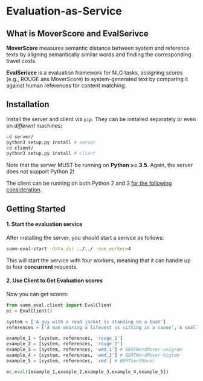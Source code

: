 <h1 align="left">Evaluation-as-Service</h1>

<h2 align="left">What is MoverScore and EvalSerivce</h2>

**MoverScore** measures semantic distance between system and reference texts by aligning semantically similar words and finding the corresponding travel costs.

**EvalSerivce** is a evaluation framework for NLG tasks, assigning scores (e.g., ROUGE ans MoverScore) to system-generated text by comparing it against human references for content matching.

<h2 align="left">Installation</h2>

Install the server and client via `pip`. They can be installed separately or even on *different* machines:
```bash
cd server/
python3 setup.py install # server
cd client/
python3 setup.py install # client
```

Note that the server MUST be running on **Python >= 3.5**. Again, the server does not support Python 2!

The client can be running on both Python 2 and 3 [for the following consideration](#q-can-i-run-it-in-python-2).

<h2 align="left">Getting Started</h2>

#### 1. Start the evaluation service
After installing the server, you should start a serivce as follows:
```bash
summ-eval-start -data_dir ../../ -num_worker=4
```
This will start the service with four workers, meaning that it can handle up to four **concurrent** requests.

#### 2. Use Client to Get Evaluation scores
Now you can get scores:
```python
from summ_eval.client import EvalClient
ec = EvalClient()

system = ['A guy with a read jacket is standing on a boat']
references = ['A man wearing a lifevest is sitting in a canoe','A small white ferry rides through water']

example_1 = [system, references, 'rouge_1']
example_2 = [system, references, 'rouge_2']
example_3 = [system, references, 'wmd_1'] # BERTWordMover-unigram
example_4 = [system, references, 'wmd_2'] # BERTWordMover-bigram
example_5 = [system, references, 'smd'] # BERTSentMover

ec.eval([example_1,example_2,example_3,example_4,example_5])
```

